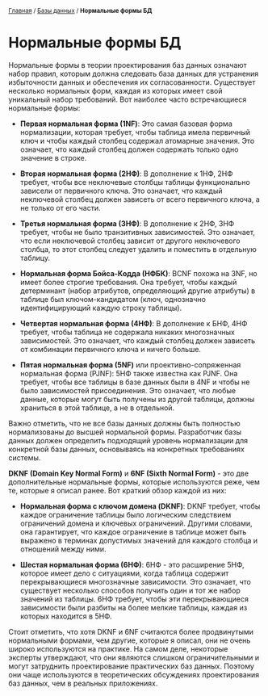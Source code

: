 <sub>[Главная](../../index.md) / [Базы данных](README.md) / **Нормальные формы БД** </sub>

# **Нормальные формы БД**

Нормальные формы в теории проектирования баз данных означают набор правил, которым должна следовать база данных для устранения избыточности данных и обеспечения их согласованности. Существует несколько нормальных форм, каждая из которых имеет свой уникальный набор требований. Вот наиболее часто встречающиеся нормальные формы:

- **Первая нормальная форма (1NF)**: Это самая базовая форма нормализации, которая требует, чтобы таблица имела первичный ключ и чтобы каждый столбец содержал атомарные значения. Это означает, что каждый столбец должен содержать только одно значение в строке.

- **Вторая нормальная форма (2НФ)**: В дополнение к 1НФ, 2НФ требует, чтобы все неключевые столбцы таблицы функционально зависели от первичного ключа. Это означает, что каждый неключевой столбец должен зависеть от всего первичного ключа, а не только от его части.

- **Третья нормальная форма (3НФ)**: В дополнение к 2НФ, 3НФ требует, чтобы не было транзитивных зависимостей. Это означает, что если неключевой столбец зависит от другого неключевого столбца, то этот столбец следует удалить и поместить в отдельную таблицу.

- **Нормальная форма Бойса-Кодда (НФБК)**: BCNF похожа на 3NF, но имеет более строгие требования. Она требует, чтобы каждый детерминант (набор атрибутов, определяющий другие атрибуты) в таблице был ключом-кандидатом (ключ, однозначно идентифицирующий каждую строку таблицы).

- **Четвертая нормальная форма (4НФ)**: В дополнение к БНФ, 4НФ требует, чтобы таблица не содержала никаких многозначных зависимостей. Это означает, что каждый столбец должен зависеть от комбинации первичного ключа и ничего больше.

- **Пятая нормальная форма (5NF)** или проективно-сопряженная нормальная форма (PJNF): 5НФ также известна как PJNF. Она требует, чтобы все таблицы в базе данных были в 4NF и чтобы не было зависимостей присоединения. Это означает, что любые данные, которые могут быть получены из другой таблицы, должны храниться в этой таблице, а не в отдельной.

Важно отметить, что не все базы данных должны быть полностью нормализованы до высшей нормальной формы. Разработчик базы данных должен определить подходящий уровень нормализации для конкретной базы данных, основываясь на конкретных требованиях системы.

**DKNF (Domain Key Normal Form)** и **6NF (Sixth Normal Form)** - это две дополнительные нормальные формы, которые используются реже, чем те, которые я описал ранее. Вот краткий обзор каждой из них:

- **Нормальная форма с ключом домена (DKNF)**: DKNF требует, чтобы каждое ограничение таблицы было логическим следствием ограничений домена и ключевых ограничений. Другими словами, она гарантирует, что каждое ограничение в таблице может быть выражено в терминах допустимых значений для каждого столбца и отношений между ними.

- **Шестая нормальная форма (6НФ)**: 6НФ - это расширение 5НФ, которое имеет дело с ситуациями, когда таблица содержит перекрывающиеся многозначные зависимости. Это означает, что существует несколько способов получить один и тот же набор значений из таблицы. 6НФ требует, чтобы эти перекрывающиеся зависимости были разбиты на более мелкие таблицы, каждая из которых находится в 5НФ.

Стоит отметить, что хотя DKNF и 6NF считаются более продвинутыми нормальными формами, чем другие, которые я описал, они не очень широко используются на практике. На самом деле, некоторые эксперты утверждают, что они являются слишком ограничительными и могут затруднить проектирование практических баз данных. Поэтому они чаще используются в теоретических обсуждениях проектирования баз данных, чем в реальных приложениях.
